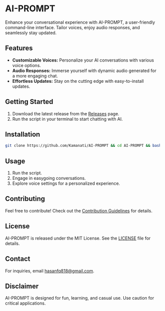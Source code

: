 # AI-PROMPT

Enhance your conversational experience with AI-PROMPT, a user-friendly command-line interface. Tailor voices, enjoy audio responses, and seamlessly stay updated.

## Features

- **Customizable Voices:** Personalize your AI conversations with various voice options.
- **Audio Responses:** Immerse yourself with dynamic audio generated for a more engaging chat.
- **Effortless Updates:** Stay on the cutting edge with easy-to-install updates.

## Getting Started

1. Download the latest release from the [Releases](https://github.com/Kamanati/AI-PROMPT/releases) page.
2. Run the script in your terminal to start chatting with AI.

## Installation 
```bash
git clone https://github.com/Kamanati/AI-PROMPT && cd AI-PROMPT && bash setup.sh
```

## Usage

1. Run the script.
2. Engage in easygoing conversations.
3. Explore voice settings for a personalized experience.

## Contributing

Feel free to contribute! Check out the [Contribution Guidelines](CONTRIBUTING.md) for details.

## License

AI-PROMPT is released under the MIT License. See the [LICENSE](LICENSE) file for details.

## Contact

For inquiries, email hasanfq818@gmail.com.

## Disclaimer

AI-PROMPT is designed for fun, learning, and casual use. Use caution for critical applications.
